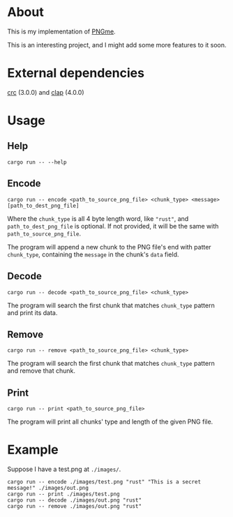 # About

This is my implementation of [PNGme](https://picklenerd.github.io/pngme_book/introduction.html).

This is an interesting project, and I might add some more features to it soon.

# External dependencies

[crc](https://crates.io/crates/crc) (3.0.0) and [clap](https://github.com/clap-rs/clap) (4.0.0)

# Usage

## Help

```Shell
cargo run -- --help
```

## Encode

```Shell
cargo run -- encode <path_to_source_png_file> <chunk_type> <message> [path_to_dest_png_file]
```

Where the `chunk_type` is all 4 byte length word, like `"rust"`, and `path_to_dest_png_file` is optional. If not provided, it will be the same with `path_to_source_png_file`.

The program will append a new chunk to the PNG file's end with patter `chunk_type`, containing the `message` in the chunk's `data` field.

## Decode

```Shell
cargo run -- decode <path_to_source_png_file> <chunk_type>
```

The program will search the first chunk that matches `chunk_type` pattern and print its data.

## Remove

```Shell
cargo run -- remove <path_to_source_png_file> <chunk_type>
```

The program will search the first chunk that matches `chunk_type` pattern and remove that chunk.

## Print

```Shell
cargo run -- print <path_to_source_png_file>
```

The program will print all chunks' type and length of the given PNG file.

# Example

Suppose I have a test.png at `./images/`.

```Shell
cargo run -- encode ./images/test.png "rust" "This is a secret message!" ./images/out.png
cargo run -- print ./images/test.png
cargo run -- decode ./images/out.png "rust"
cargo run -- remove ./images/out.png "rust"
```

